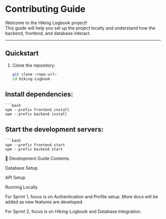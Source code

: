 # Contributing Guide

Welcome to the Hiking Logbook project!  
This guide will help you set up the project locally and understand how the backend, frontend, and database interact.

---

## Quickstart

1. Clone the repository:
   ```bash
   git clone <repo-url>
   cd Hiking-Logbook
   ```

## Install dependencies:

    ```bash
    npm --prefix frontend install
    npm --prefix backend install

## Start the development servers:

    ```bash
    npm --prefix frontend start
    npm --prefix backend start

📂 Development Guide Contents

Database Setup

API Setup

Running Locally

For Sprint 1, focus is on Authentication and Profile setup. More docs will be added as new features are developed.

For Sprint 2, focus is on Hiking-Logbook and Database Integration.
